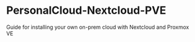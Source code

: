 # PersonalCloud-Nextcloud-PVE
Guide for installing your own on-prem cloud with Nextcloud and Proxmox VE
